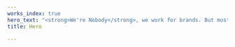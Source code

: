```yaml
---
works_index: true
hero_text: "<strong>We're Nobody</strong>, we work for brands. But most importantly, we work for fun."
title: Hero

---
```

<Hero :text="$page.frontmatter.hero_text" />
<WorksList />
